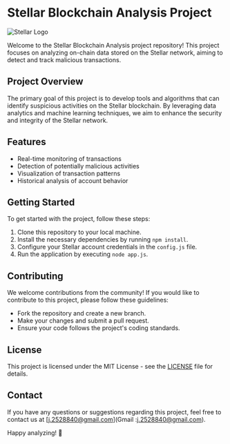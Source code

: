 # Stellar Blockchain Analysis Project

![Stellar Logo](stellar_logo.png)

Welcome to the Stellar Blockchain Analysis project repository! This project focuses on analyzing on-chain data stored on the Stellar network, aiming to detect and track malicious transactions.

## Project Overview

The primary goal of this project is to develop tools and algorithms that can identify suspicious activities on the Stellar blockchain. By leveraging data analytics and machine learning techniques, we aim to enhance the security and integrity of the Stellar network.

## Features

- Real-time monitoring of transactions
- Detection of potentially malicious activities
- Visualization of transaction patterns
- Historical analysis of account behavior

## Getting Started

To get started with the project, follow these steps:

1. Clone this repository to your local machine.
2. Install the necessary dependencies by running `npm install`.
3. Configure your Stellar account credentials in the `config.js` file.
4. Run the application by executing `node app.js`.

## Contributing

We welcome contributions from the community! If you would like to contribute to this project, please follow these guidelines:
- Fork the repository and create a new branch.
- Make your changes and submit a pull request.
- Ensure your code follows the project's coding standards.

## License

This project is licensed under the MIT License - see the [LICENSE](LICENSE) file for details.

## Contact

If you have any questions or suggestions regarding this project, feel free to contact us at [j.2528840@gmail.com](Gmail :j.2528840@gmail.com).

Happy analyzing! 🚀